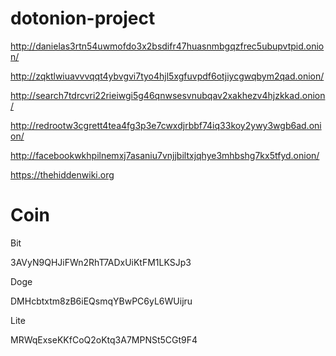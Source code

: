 # dotonion-project

http://danielas3rtn54uwmofdo3x2bsdifr47huasnmbgqzfrec5ubupvtpid.onion/

http://zqktlwiuavvvqqt4ybvgvi7tyo4hjl5xgfuvpdf6otjiycgwqbym2qad.onion/

http://search7tdrcvri22rieiwgi5g46qnwsesvnubqav2xakhezv4hjzkkad.onion/

http://redrootw3cgrett4tea4fg3p3e7cwxdjrbbf74iq33koy2ywy3wgb6ad.onion/

http://facebookwkhpilnemxj7asaniu7vnjjbiltxjqhye3mhbshg7kx5tfyd.onion/

https://thehiddenwiki.org


# Coin

Bit

3AVyN9QHJiFWn2RhT7ADxUiKtFM1LKSJp3

Doge

DMHcbtxtm8zB6iEQsmqYBwPC6yL6WUijru

Lite

MRWqExseKKfCoQ2oKtq3A7MPNSt5CGt9F4
